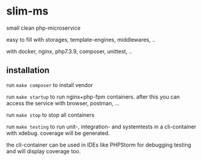 # slim-ms
small clean php-microservice 

easy to fill with storages, template-engines, middlewares, ..

with docker, nginx, php7.3.9, composer, unittest, ..

## installation
run `make composer` to  install vendor

run `make startup` to run nginx+php-fpm containers. after this you can access the service with browser, postman, ...

run `make stop` to stop all containers

run `make testing` to run unit-, integration- and systemtests in a cli-container with xdebug. coverage will be generated.

the cli-container can be used in IDEs like PHPStorm for debugging testing and will display coverage too.